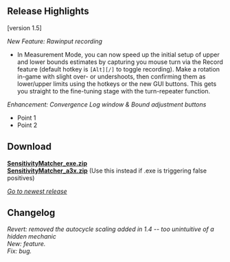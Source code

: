 ## Release Highlights

[version 1.5]

_New Feature: Rawinput recording_

* In Measurement Mode, you can now speed up the initial setup of upper and lower bounds estimates by capturing you mouse turn via the Record feature (default hotkey is `[Alt][/]` to toggle recording). Make a rotation in-game with slight over- or undershoots, then confirming them as lower/upper limits using the hotkeys or the new GUI buttons. This gets you straight to the fine-tuning stage with the turn-repeater function.

_Enhancement: Convergence Log window & Bound adjustment buttons_

* Point 1
* Point 2

## Download

[**SensitivityMatcher_exe.zip**](https://github.com/KovaaK/SensitivityMatcher/releases/download/1.5/SensitivityMatcher_exe.zip) \
[**SensitivityMatcher_a3x.zip**](https://github.com/KovaaK/SensitivityMatcher/releases/download/1.5/SensitivityMatcher_a3x.zip) (Use this instead if .exe is triggering false positives)

[_Go to newest release_](https://github.com/KovaaK/SensitivityMatcher/releases/latest)

## Changelog
_Revert: removed the autocycle scaling added in 1.4 -- too unintuitive of a hidden mechanic_ \
_New: feature._ \
_Fix: bug._ 
